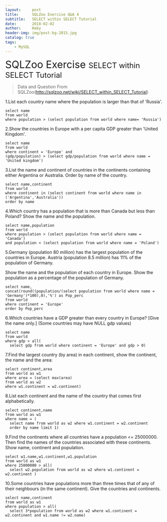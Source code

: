 ```yaml
---
layout:     post
title:      SQLZoo Exercise Q&A 4
subtitle:   SELECT within SELECT Tutorial
date:       2018-02-02
author:     Haby
header-img: img/post-bg-2015.jpg
catalog: true
tags:
    - MySQL
---
```

<font size = '6'> SQLZoo Exercise </font>
<font size = '5'>  SELECT within SELECT Tutorial </font>

> Data and Question From SQLZoo(http://sqlzoo.net/wiki/SELECT_within_SELECT_Tutorial)

1.List each country name where the population is larger than that of 'Russia'.

    select name
    from world
    where population > (select population from world where name= 'Russia')


2.Show the countries in Europe with a per capita GDP greater than 'United Kingdom'.

    select name
    from world
    where continent = 'Europe' and
    (gdp/population) > (select gdp/population from world where name = 'United kingdom')


3.List the name and continent of countries in the continents containing either Argentina or Australia. Order by name of the country.

    select name,continent
    from world
    where continent in (select continent from world where name in ('Argentina','Australia'))
    order by name


4.Which country has a population that is more than Canada but less than Poland? Show the name and the population.

    select name,population
    from world
    where population > (select population from world where name = 'Canada')
    and population < (select population from world where name = 'Poland')


5.Germany (population 80 million) has the largest population of the countries in Europe. Austria (population 8.5 million) has 11% of the population of Germany.

Show the name and the population of each country in Europe. Show the population as a percentage of the population of Germany.

    select name,
    concat(round((population/(select population from world where name = 'Germany')*100),0),'%') as Pop_perc
    from world
    where continent = 'Europe'
    order by Pop_perc


6.Which countries have a GDP greater than every country in Europe? [Give the name only.] (Some countries may have NULL gdp values)

    select name
    from world
    where gdp > all(
      select gdp from world where continent = 'Europe' and gdp > 0)


7.Find the largest country (by area) in each continent, show the continent, the name and the area:

    select continent,area
    from world as w1
    where area = (select max(area)
    from world as w2
    where w1.continent = w2.continent)


8.List each continent and the name of the country that comes first alphabetically.

    select continent,name
    from world as w1
    where name = (
      select name from world as w2 where w1.continent = w2.continent
      order by name limit 1)


9.Find the continents where all countries have a population <= 25000000. Then find the names of the countries associated with these continents. Show name, continent and population.

    select w1.name,w1.continent,w1.population
    from world as w1
    where 25000000 > all(
      select w2.population from world as w2 where w1.continent = w2.continent )


10.Some countries have populations more than three times that of any of their neighbours (in the same continent). Give the countries and continents.

    select name,continent
    from world as w1
    where population > all(
      select 3*population from world as w2 where w1.continent = w2.continent and w1.name != w2.name)

